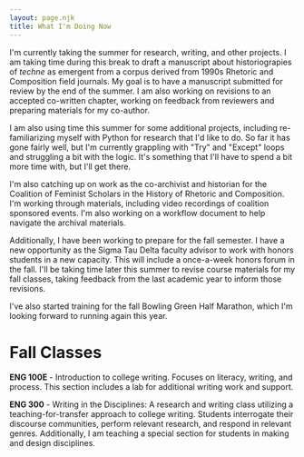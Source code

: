 ```yaml
---
layout: page.njk
title: What I'm Doing Now
---
```


I'm currently taking the summer for research, writing, and other projects. I am taking  time during this break to draft a manuscript about historiograpies of _techne_ as emergent from a corpus derived from 1990s Rhetoric and Composition field journals. My goal is to have a manuscript submitted for review by the end of the summer. I am also working on revisions to an accepted co-written chapter, working on feedback from reviewers and preparing materials for my co-author.

I am also using time this summer for some additional projects, including re-familiarizing myself with Python for research that I'd like to do. So far it has gone fairly well, but I'm currently grappling with "Try" and "Except" loops and struggling a bit with the logic. It's something that I'll have to spend a bit more time with, but I'll get there.

I'm also catching up on work as the co-archivist and historian for the Coalition of Feminist Scholars in the History of Rhetoric and Composition. I'm working through materials, including video recordings of coalition sponsored events. I'm also working on a workflow document to help navigate the archival materials.

Additionally, I have  been working to prepare for the fall semester. I have a new opportunity as the Sigma Tau Delta faculty advisor to work with honors students in a new capacity. This will include a once-a-week honors forum in the fall. I'll be taking time later this summer to revise course materials for my fall classes, taking feedback from the last academic year to inform those revisions.

I've also started training for the fall Bowling Green Half Marathon, which I'm looking forward to running again this year.

# Fall Classes

**ENG 100E** - Introduction to college writing. Focuses on literacy, writing, and process. This section includes a lab for additional writing work and support.

**ENG 300** - Writing in the Disciplines: A research and writing class utilizing a teaching-for-transfer approach to college writing. Students interrogate their discourse communities, perform relevant research, and respond in relevant genres. Additionally, I am teaching a special section for students in making and design disciplines.